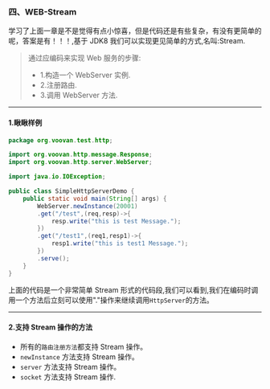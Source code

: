 ### 四、WEB-Stream

学习了上面一章是不是觉得有点小惊喜，但是代码还是有些复杂，有没有更简单的呢，答案是有！！！,基于 JDK8 我们可以实现更见简单的方式,名叫:Stream.

 > 通过应编码来实现 Web 服务的步骤:
 > - 1.构造一个 WebServer 实例.
 > - 2.注册路由.
 > - 3.调用 WebServer 方法.


-------------------------------
#### 1.瞅瞅样例
```java
package org.voovan.test.http;

import org.voovan.http.message.Response;
import org.voovan.http.server.WebServer;

import java.io.IOException;

public class SimpleHttpServerDemo {
    public static void main(String[] args) {
        WebServer.newInstance(20001)
        .get("/test",(req,resp)->{
            resp.write("this is test Message.");
        })
        .get("/test1",(req1,resp1)->{
            resp1.write("this is test1 Message.");
        })
        .serve();
    }
}
```
上面的代码是一个非常简单 Stream 形式的代码段,我们可以看到,我们在编码时调用一个方法后立刻可以使用"."操作来继续调用`HttpServer`的方法。

-------------------------------
#### 2.支持 Stream 操作的方法
 - 所有的`路由注册方法`都支持 Stream 操作。
 - `newInstance` 方法支持 Stream 操作。
 - `server` 方法支持 Stream 操作。
 - `socket` 方法支持 Stream 操作.


